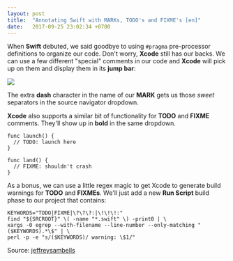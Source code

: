 ```yaml
---
layout: post
title:  "Annotating Swift with MARKs, TODO's and FIXME's [en]"
date:   2017-09-25 23:02:34 +0700
---
```


When **Swift** debuted, we said goodbye to using `#pragma` pre-processor definitions to organize our code. Don't worry, **Xcode** still has our backs. We can use a few different "special" comments in our code and **Xcode** will pick up on them and display them in its **jump bar**:

![]({{site.baseurl}}/images/annotating-swift-with-marks-todos-and-fixmes.png)

The extra **dash** character in the name of our **MARK** gets us those *sweet* separators in the source navigator dropdown. 

**Xcode** also supports a similar bit of functionality for **TODO** and **FIXME** comments. They'll show up in **bold** in the same dropdown.

```
func launch() {
  // TODO: launch here
}

func land() {
  // FIXME: shouldn't crash
}

```

As a bonus, we can use a little regex magic to get Xcode to generate build warnings for **TODO** and **FIXMEs**. We'll just add a new **Run Script** build phase to our project that contains:

```
KEYWORDS="TODO|FIXME|\?\?\?:|\!\!\!:"
find "${SRCROOT}" \( -name "*.swift" \) -print0 | \
xargs -0 egrep --with-filename --line-number --only-matching "($KEYWORDS).*\$" | \
perl -p -e "s/($KEYWORDS)/ warning: \$1/"
```

Source: [jeffreysambells][jeffreysambells]

[jeffreysambells]: http://jeffreysambells.com/2013/01/31/generate-xcode-warnings-from-todo-comments

